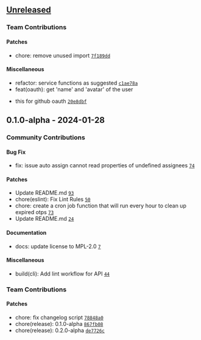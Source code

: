 ## [Unreleased](https://github.com/keyshade-xyz/keyshade/compare/0.1.0-alpha...HEAD)

### Team Contributions

#### Patches

- chore: remove unused import [`7f189dd`](https://github.com/keyshade-xyz/keyshade/commit/7f189ddc20718b74dd590b826816eced2795e31d)

#### Miscellaneous

- refactor: service functions as suggested [`c1ae78a`](https://github.com/keyshade-xyz/keyshade/commit/c1ae78abb38006cd22ef0c5ea359253e7e8ff6e4)
- feat(oauth): get 'name' and 'avatar' of the user
* this for github oauth [`20e8dbf`](https://github.com/keyshade-xyz/keyshade/commit/20e8dbf081aa8948f71fb7cf999125cb175f4bc2)

## 0.1.0-alpha - 2024-01-28

### Community Contributions

#### Bug Fix

- fix: issue auto assign cannot read properties of undefined assignees [`74`](https://github.com/keyshade-xyz/keyshade/pull/74)

#### Patches

- Update README.md [`93`](https://github.com/keyshade-xyz/keyshade/pull/93)
- chore(eslint): Fix Lint Rules [`50`](https://github.com/keyshade-xyz/keyshade/pull/50)
- chore: create a cron job function that will run every hour to clean up expired otps [`73`](https://github.com/keyshade-xyz/keyshade/pull/73)
- Update README.md [`24`](https://github.com/keyshade-xyz/keyshade/pull/24)

#### Documentation

- docs: update license to MPL-2.0 [`7`](https://github.com/keyshade-xyz/keyshade/pull/7)

#### Miscellaneous

- build(cli): Add lint workflow for API [`44`](https://github.com/keyshade-xyz/keyshade/pull/44)

### Team Contributions

#### Patches

- chore: fix changelog script [`78848a0`](https://github.com/keyshade-xyz/keyshade/commit/78848a02f6c0a2be93ca01e43332ac215814b7c4)
- chore(release): 0.1.0-alpha [`867fb08`](https://github.com/keyshade-xyz/keyshade/commit/867fb08deed16196a83f08de225528fda7bd8d1c)
- chore(release): 0.2.0-alpha [`de7726c`](https://github.com/keyshade-xyz/keyshade/commit/de7726c345d40661bc37c5128260aa491fc6a194)
